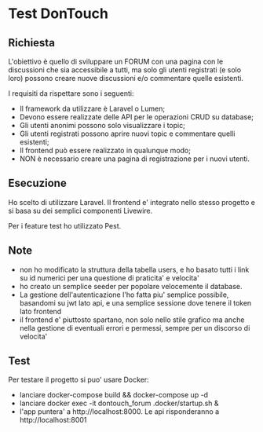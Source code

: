 # Test DonTouch

## Richiesta

L'obiettivo è quello di sviluppare un FORUM con una pagina con le discussioni che sia accessibile a tutti, ma
solo gli utenti registrati (e solo loro) possono creare nuove discussioni e/o commentare quelle esistenti.

I requisiti da rispettare sono i seguenti:

- Il framework da utilizzare è Laravel o Lumen;
- Devono essere realizzate delle API per le operazioni CRUD su database;
- Gli utenti anonimi possono solo visualizzare i topic;
- Gli utenti registrati possono aprire nuovi topic e commentare quelli esistenti;
- Il frontend può essere realizzato in qualunque modo;
- NON è necessario creare una pagina di registrazione per i nuovi utenti.

## Esecuzione

Ho scelto di utilizzare Laravel. Il frontend e' integrato nello stesso progetto e si basa su dei semplici componenti
Livewire.

Per i feature test ho utilizzato Pest.

## Note

- non ho modificato la struttura della tabella users, e ho basato tutti i link su id numerici per una questione di
  praticita' e velocita'
- ho creato un semplice seeder per popolare velocemente il database.
- La gestione dell'autenticazione l'ho fatta piu' semplice possibile, basandomi su jwt lato api, e una semplice sessione
  dove tenere il token lato frontend
- il frontend e' piuttosto spartano, non solo nello stile grafico ma anche nella gestione di eventuali errori e
  permessi, sempre per un discorso di velocita'

## Test

Per testare il progetto si puo' usare Docker:

- lanciare docker-compose build && docker-compose up -d
- lanciare docker exec -it dontouch_forum .docker/startup.sh &
- l'app puntera' a http://localhost:8000. Le api risponderanno a http://localhost:8001
